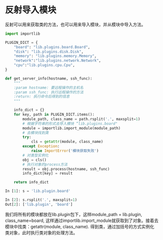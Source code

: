 # 反射导入模块

反射可以用来获取类的方法，也可以用来导入模块，并从模块中导入方法。

```python
import importlib

PLUGIN_DICT = {
    "board": "lib.plugins.board.Board",
    "disk": "lib.plugins.disk.Disk",
    "memory": "lib.plugins.memory.Memory",
    "network":"lib.plugins.network.Network",
    "cpu":"lib.plugins.cpu.Cpu",
}

def get_server_info(hostname, ssh_func):
    """
    :param hostname: 要远程操作的主机名
    :param ssh_func: 执行远程操作的方法
    :return: 执行命令后得到的信息
    """

    info_dict = {}
    for key, path in PLUGIN_DICT.items():
        module_path, class_name = path.rsplit('.', maxsplit=1)
        # 根据字符串的形式去导入模块 “lib.plugins.board"
        module = importlib.import_module(module_path)
        # 去模块找到类
        try:
            cls = getattr(module, class_name)
        except Exception:
            raise ImportError('模块获取失败')
        # 对类型实例化
        obj = cls()
        # 执行对象的process方法
        result = obj.process(hostname, ssh_func)
        info_dict[key] = result

    return info_dict
```
```python
In [1]: s = 'lib.plugin.board'

In [2]: s.rsplit('.', maxsplit=1)
Out[2]: ['lib.plugin', 'board']
```

我们将所有的模块都放在lib.plugin包下，这样module_path = lib.plugin, class_name=board, 这样通过importlib.import_module就获取到了对象。接着去模块中找类：getattr(module, class_name). 得到类，通过加括号的方式实例化类对象，此时执行类对象的处理方法。